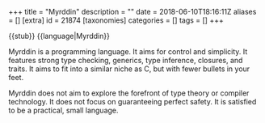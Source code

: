 +++
title = "Myrddin"
description = ""
date = 2018-06-10T18:16:11Z
aliases = []
[extra]
id = 21874
[taxonomies]
categories = []
tags = []
+++

{{stub}}
{{language|Myrddin}}

Myrddin is a programming language. It aims for control and simplicity. It features strong type checking, generics, type inference, closures, and traits. It aims to fit into a similar niche as C, but with fewer bullets in your feet.

Myrddin does not aim to explore the forefront of type theory or compiler technology. It does not focus on guaranteeing perfect safety. It is satisfied to be a practical, small language.
